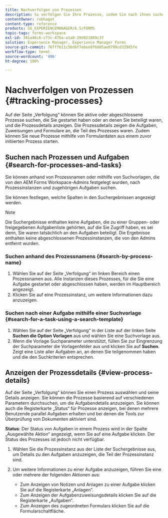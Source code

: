 ```yaml
---
title: Nachverfolgen von Prozessen
description: So verfolgen Sie Ihre Prozesse, indem Sie nach ihnen suchen und deren Details anzeigen.
contentOwner: robhagat
content-type: reference
products: SG_EXPERIENCEMANAGER/6.5/FORMS
topic-tags: forms-workspace
exl-id: 381a46c6-c73c-476a-a1a0-20d921069c37
solution: Experience Manager, Experience Manager Forms
source-git-commit: 76fffb11c56dbf7ebee9f6805ae0799cd32985fe
workflow-type: tm+mt
source-wordcount: '406'
ht-degree: 100%

---
```


# Nachverfolgen von Prozessen {#tracking-processes}

Auf der Seite „Verfolgung“ können Sie aktive oder abgeschlossene Prozesse suchen, die Sie gestartet haben oder an denen Sie beteiligt waren, und die Prozessdetails anzeigen. Die Prozessdetails zeigen die Aufgaben, Zuweisungen und Formulare an, die Teil des Prozesses waren. Zudem können Sie neue Prozesse mithilfe von Formulardaten aus einem zuvor initiierten Prozess starten.

## Suchen nach Prozessen und Aufgaben {#search-for-processes-and-tasks}

Sie können anhand von Prozessnamen oder mithilfe von Suchvorlagen, die von den AEM Forms Workspace-Admins festgelegt wurden, nach Prozessinstanzen und zugehörigen Aufgaben suchen.

Sie können festlegen, welche Spalten in den Suchergebnissen angezeigt werden.

>[!NOTE]
>
>Die Suchergebnisse enthalten keine Aufgaben, die zu einer Gruppen- oder freigegebenen Aufgabenliste gehörten, auf die Sie Zugriff haben, es sei denn, Sie waren tatsächlich an den Aufgaben beteiligt. Die Ergebnisse enthalten keine abgeschlossenen Prozessinstanzen, die von den Admins entfernt wurden.

### Suchen anhand des Prozessnamens {#search-by-process-name}

1. Wählen Sie auf der Seite „Verfolgung“ im linken Bereich einen Prozessnamen aus. Alle Instanzen dieses Prozesses, für die Sie eine Aufgabe gestartet oder abgeschlossen haben, werden im Hauptbereich angezeigt.
1. Klicken Sie auf eine Prozessinstanz, um weitere Informationen dazu anzuzeigen.

### Suchen nach einer Aufgabe mithilfe einer Suchvorlage {#search-for-a-task-using-a-search-template}

1. Wählen Sie auf der Seite „Verfolgung“ in der Liste auf der linken Seite **Suchen die Option Vorlagen** aus und wählen Sie eine Suchvorlage aus.
1. Wenn die Vorlage Suchparameter unterstützt, füllen Sie zur Eingrenzung der Suchparameter die Vorlagenfelder aus und klicken Sie auf **Suchen**. Zeigt eine Liste aller Aufgaben an, an denen Sie teilgenommen haben und die den Suchkriterien entsprechen.

## Anzeigen der Prozessdetails {#view-process-details}

Auf der Seite „Verfolgung“ können Sie einen Prozess auswählen und seine Details anzeigen. Sie können die Prozesse basierend auf verschiedenen Parametern durchsuchen, um die Aufgabendetails anzuzeigen. Sie können auch die Registerkarte „Status“ für Prozesse anzeigen, bei denen mehrere Benutzende parallel Aufgaben erhalten und bei denen die Tools zur Überprüfung von Dokumenten aktiviert sind.

**Status**: Der Status von Aufgaben in einem Prozess wird in der Spalte „Ausgewählte Aktion“ angezeigt, wenn Sie auf eine Aufgabe klicken. Der Status des Prozesses ist jedoch nicht verfügbar.

1. Wählen Sie die Prozessinstanz aus der Liste der Suchergebnisse aus, um Details zu den Aufgaben anzuzeigen, die Teil der Prozessinstanz sind.
1. Um weitere Informationen zu einer Aufgabe anzuzeigen, führen Sie eine oder mehrere der folgenden Aktionen aus:

   * Zum Anzeigen von Notizen und Anlagen zu einer Aufgabe klicken Sie auf die Registerkarte „Anlagen“.
   * Zum Anzeigen der Aufgabenzuweisungsdetails klicken Sie auf die Registerkarte „Aufgaben“.
   * Zum Anzeigen des zugeordneten Formulars klicken Sie auf die Formularschaltfläche.
